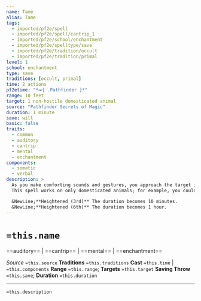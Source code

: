 ```yaml
---
name: Tame
alias: Tame
tags:
  - imported/pf2e/spell
  - imported/pf2e/spell/cantrip_1
  - imported/pf2e/school/enchantment
  - imported/pf2e/spelltype/save
  - imported/pf2e/tradition/occult
  - imported/pf2e/tradition/primal
level: 1
school: enchantment
type: save
traditions: [occult, primal]
time: 2 actions
pf2etime: "*⬺{ .Pathfinder }*"
range: 10 feet
target: 1 non-hostile domesticated animal
source: "Pathfinder Secrets of Magic"
duration: 1 minute
save: will
basic: false
traits:
  - common
  - auditory
  - cantrip
  - mental
  - enchantment
components:
  - somatic
  - verbal
description: >
  As you make comforting sounds and gestures, you approach the target in a friendly manner combining caution and confidence. You improve the target's attitude to you by one step (unfriendly to neutral, neutral to friendly, friendly to helpful) for the duration of the spell unless it succeeds at a Will save. Afterward, the target is temporarily immune for 1 day.
  This spell works on only domesticated animals; for example, you could use it on guard dogs or stray dogs, but not feral dogs or wolves. If the socialization of the animal is in question, the decision is up to the GM.

  &NewLine;**Heightened (3rd)** The duration becomes 10 minutes.
  &NewLine;**Heightened (6th)** The duration becomes 1 hour.
---
```

# `=this.name`
==auditory== | ==cantrip== | ==mental== | ==enchantment==

*Source* `=this.source`
**Traditions** `=this.traditions`
**Cast** `=this.time` | `=this.components`
**Range** `=this.range`; **Targets** `=this.target`
**Saving Throw** `=this.save`; **Duration** `=this.duration`

***
`=this.description`